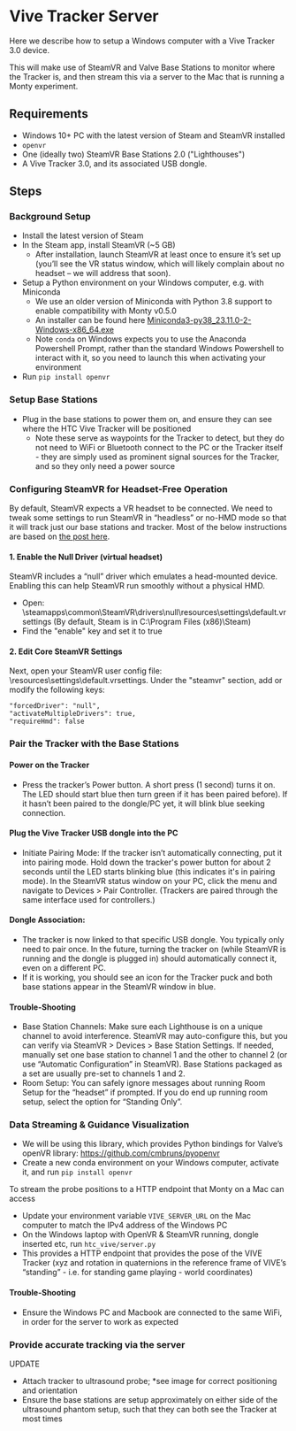 # Vive Tracker Server

Here we describe how to setup a Windows computer with a Vive Tracker 3.0 device.

This will make use of SteamVR and Valve Base Stations to monitor where the Tracker is, and
then stream this via a server to the Mac that is running a Monty experiment.

## Requirements

- Windows 10+ PC with the latest version of Steam and SteamVR installed
- `openvr`
- One (ideally two) SteamVR Base Stations 2.0 ("Lighthouses")
- A Vive Tracker 3.0, and its associated USB dongle.

## Steps

### Background Setup
- Install the latest version of Steam
- In the Steam app, install SteamVR (~5 GB)
    - After installation, launch SteamVR at least once to ensure it’s set up (you’ll see the VR status window, which will likely complain about no headset – we will address that soon).
- Setup a Python environment on your Windows computer, e.g. with Miniconda
    - We use an older version of Miniconda with Python 3.8 support to enable compatibility with Monty v0.5.0
    - An installer can be found here [Miniconda3-py38_23.11.0-2-Windows-x86_64.exe](https://repo.anaconda.com/miniconda/Miniconda3-py38_23.11.0-2-Windows-x86_64.exe)
    - Note `conda` on Windows expects you to use the Anaconda Powershell Prompt, rather than the standard Windows Powershell to interact with it, so you need to launch this when activating your environment
- Run `pip install openvr`

### Setup Base Stations
- Plug in the base stations to power them on, and ensure they can see where the HTC Vive Tracker will be positioned
    - Note these serve as waypoints for the Tracker to detect, but they do not need to WiFi or Bluetooth connect to the PC or the Tracker itself - they are simply used as prominent signal sources for the Tracker, and so they only need a power source


### Configuring SteamVR for Headset-Free Operation
By default, SteamVR expects a VR headset to be connected. We need to tweak some settings to run SteamVR in “headless” or no-HMD mode so that it will track just our base stations and tracker. Most of the below instructions are based on [the post here](https://www.notion.so/yeove/Using-SteamVR-without-a-VR-headset-f7ed4268708a42c787d1628768e61d35).

#### 1. Enable the Null Driver (virtual headset)

SteamVR includes a “null” driver which emulates a head-mounted device. Enabling this can help SteamVR run smoothly without a physical HMD.
- Open: <Steam install path>\steamapps\common\SteamVR\drivers\null\resources\settings\default.vrsettings (By default, Steam is in C:\Program Files (x86)\Steam\) 
- Find the "enable" key and set it to true


#### 2. Edit Core SteamVR Settings

Next, open your SteamVR user config file: <Steam install path>\resources\settings\default.vrsettings. Under the "steamvr" section, add or modify the following keys:

```
"forcedDriver": "null",
"activateMultipleDrivers": true,
"requireHmd": false
```

### Pair the Tracker with the Base Stations

#### Power on the Tracker
- Press the tracker’s Power button. A short press (1 second) turns it on. The LED should start blue then turn green if it has been paired before). If it hasn’t been paired to the dongle/PC yet, it will blink blue seeking connection.

#### Plug the Vive Tracker USB dongle into the PC
- Initiate Pairing Mode: If the tracker isn’t automatically connecting, put it into pairing mode. Hold down the tracker's power button for about 2 seconds until the LED starts blinking blue (this indicates it's in pairing mode). In the SteamVR status window on your PC, click the menu and navigate to Devices > Pair Controller. (Trackers are paired through the same interface used for controllers.)

#### Dongle Association:
- The tracker is now linked to that specific USB dongle. You typically only need to pair once. In the future, turning the tracker on (while SteamVR is running and the dongle is plugged in) should automatically connect it, even on a different PC.
- If it is working, you should see an icon for the Tracker puck and both base stations appear in the SteamVR window in blue.

#### Trouble-Shooting
- Base Station Channels: Make sure each Lighthouse is on a unique channel to avoid interference. SteamVR may auto-configure this, but you can verify via SteamVR > Devices > Base Station Settings. If needed, manually set one base station to channel 1 and the other to channel 2 (or use “Automatic Configuration” in SteamVR). Base Stations packaged as a set are usually pre-set to channels 1 and 2.
- Room Setup: You can safely ignore messages about running Room Setup for the “headset” if prompted. If you do end up running room setup, select the option for “Standing Only”.

### Data Streaming & Guidance Visualization

- We will be using this library, which provides Python bindings for Valve’s openVR library: https://github.com/cmbruns/pyopenvr
- Create a new conda environment on your Windows computer, activate it, and run `pip install openvr`

To stream the probe positions to a HTTP endpoint that Monty on a Mac can access
- Update your environment variable `VIVE_SERVER_URL` on the Mac computer to match the IPv4 address of the Windows PC
- On the Windows laptop with OpenVR & SteamVR running, dongle inserted etc, run `htc_vive/server.py`
- This provides a HTTP endpoint that provides the pose of the VIVE Tracker (xyz and rotation in quaternions in the reference frame of VIVE’s “standing” - i.e. for standing game playing - world coordinates)

#### Trouble-Shooting
- Ensure the Windows PC and Macbook are connected to the same WiFi, in order for the server to work as expected


### Provide accurate tracking via the server
UPDATE
- Attach tracker to ultrasound probe; *see image for correct positioning and orientation
- Ensure the base stations are setup approximately on either side of the ultrasound phantom setup, such that they can both see the Tracker at most times